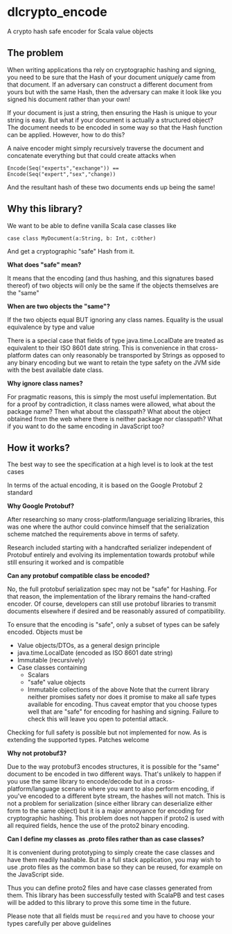 dlcrypto_encode
===============

A crypto hash safe encoder for Scala value objects

The problem
-----------
When writing applications tha rely on cryptographic hashing and signing, you
need to be sure that the Hash of your document *uniquely* came from that
document. If an adversary can construct a different document from yours but 
with the same Hash, then the adversary can make it look like you signed his
document rather than your own!

If your document is just a string, then ensuring the Hash is unique to your
string is easy. But what if your document is actually a structured object?
The document needs to be encoded in some way so that the Hash function can be
applied. However, how to do this?

A naive encoder might simply recursively traverse the document and concatenate
everything but that could create attacks when

```Encode(Seq("experts","exchange")) == Encode(Seq("expert","sex","change))```

And the resultant hash of these two documents ends up being the same!

Why this library?
-----------------
We want to be able to define vanilla Scala case classes like

```case class MyDocument(a:String, b: Int, c:Other)```

And get a cryptographic "safe" Hash from it. 

**What does "safe" mean?**

It means that the encoding (and thus hashing, and this signatures based thereof) 
of two objects will only be the same if the objects themselves are the "same"

**When are two objects the "same"?**

If the two objects equal BUT ignoring any class names. Equality is the usual equivalence
by type and value

There is a special case that fields of type java.time.LocalDate are treated
as equivalent to their ISO 8601 date string. This is convenience in
that cross-platform dates can only reasonably be transported by Strings
as opposed to any binary encoding but we want to retain the type safety
on the JVM side with the best available date class.

**Why ignore class names?**

For pragmatic reasons, this is simply the most useful implementation. But for a
proof by contradiction, it class names were allowed, what about the package name?
Then what about the classpath? What about the object obtained from the web where
there is neither package nor classpath? What if you want to do the same encoding
in JavaScript too?

How it works?
-------------
The best way to see the specification at a high level is to look at the test cases

In terms of the actual encoding, it is based on the Google Protobuf 2 standard

**Why Google Protobuf?**

After researching so many cross-platform/language serializing libraries, this was
one where the author could convince himself that the serialization scheme matched
the requirements above in terms of safety.

Research included starting with a handcrafted serializer independent of Protobuf 
entirely and evolving its implementation towards protobuf while still ensuring it 
worked and is compatible

**Can any protobuf compatible class be encoded?**

No, the full protobuf serialization spec may not be "safe" for Hashing. For that
reason, the implementation of the library remains the hand-crafted encoder. Of
course, developers can still use protobuf libraries to transmit documents elsewhere
if desired and be reasonably assured of compatibility.

To ensure that the encoding is "safe", only a subset of types can be safely encoded.
Objects must be
- Value objects/DTOs, as a general design principle 
- java.time.LocalDate (encoded as ISO 8601 date string)
- Immutable (recursively)
- Case classes containing
  - Scalars
  - "safe" value objects
  - Immutable collections of the above
Note that the current library neither promises safety nor does it promise to make all
safe types available for encoding. Thus caveat emptor that you choose types well that are
"safe" for encoding for hashing and signing. Failure to check this will leave you open
to potential attack.

Checking for full safety is possible but not implemented for now. As is extending the 
supported types. Patches welcome

**Why not protobuf3?**

Due to the way protobuf3 encodes structures, it is possible for the "same" document
to be encoded in two different ways. That's unlikely to happen if you use the same
library to encode/decode but in a cross-platform/language scenario where you want to
also perform encoding, if you've encoded to a different byte stream, the hashes will
not match. This is not a problem for serialization (since either library can 
deserialize either form to the same object) but it is a major annoyance for encoding
for cryptographic hashing. 
This problem does not happen if proto2 is used with all required fields, hence the use of
the proto2 binary encoding.
 
**Can I define my classes as .proto files rather than as case classes?**

It is convenient during prototyping to simply create the case classes and have them readily
hashable. But in a full stack application, you may wish to use .proto files as the common
base so they can be reused, for example on the JavaScript side.

Thus you can define proto2 files and have case classes generated from them. This library
has been successfully tested with ScalaPB and test cases will be added to this library
to prove this some time in the future.

Please note that all fields must be `required` and you have to choose your types carefully
per above guidelines